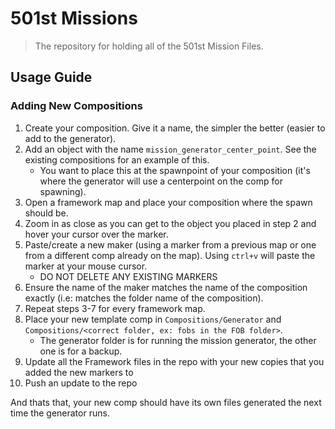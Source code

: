 # 501st Missions

> The repository for holding all of the 501st Mission Files.

## Usage Guide

### Adding New Compositions

1. Create your composition. Give it a name, the simpler the better (easier to add to the generator).
2. Add an object with the name `mission_generator_center_point`. See the existing compositions for an example of this. 
    - You want to place this at the spawnpoint of your composition (it's where the generator will use a centerpoint on the comp for spawning).
3. Open a framework map and place your composition where the spawn should be.
4. Zoom in as close as you can get to the object you placed in step 2 and hover your cursor over the marker.
5. Paste/create a new maker (using a marker from a previous map or one from a different comp already on the map). Using `ctrl+v` will paste the marker at your mouse cursor.
    - DO NOT DELETE ANY EXISTING MARKERS
6. Ensure the name of the maker matches the name of the composition exactly (i.e: matches the folder name of the composition).
7. Repeat steps 3-7 for every framework map.
8. Place your new template comp in `Compositions/Generator` and `Compositions/<correct folder, ex: fobs in the FOB folder>`. 
    - The generator folder is for running the mission generator, the other one is for a backup.
9. Update all the Framework files in the repo with your new copies that you added the new markers to
10. Push an update to the repo

And thats that, your new comp should have its own files generated the next time the generator runs.
